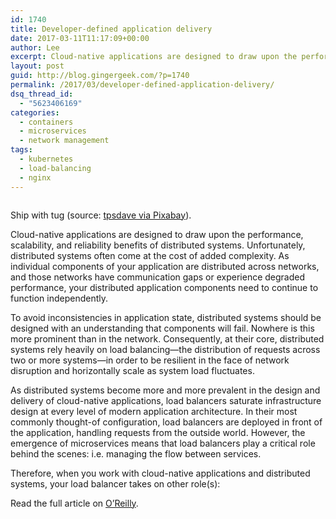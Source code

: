 ```yaml
---
id: 1740
title: Developer-defined application delivery
date: 2017-03-11T11:17:09+00:00
author: Lee
excerpt: Cloud-native applications are designed to draw upon the performance, scalability, and reliability benefits of distributed systems. Unfortunately, distributed systems often come at the cost of added complexity. As individual components of your application are distributed across networks, and those networks have communication gaps or experience degraded performance, your distributed application components need to continue to function independently.
layout: post
guid: http://blog.gingergeek.com/?p=1740
permalink: /2017/03/developer-defined-application-delivery/
dsq_thread_id:
  - "5623406169"
categories:
  - containers
  - microservices
  - network management
tags:
  - kubernetes
  - load-balancing
  - nginx
---
```

<div id="attachment_1741" style="width: 310px" class="wp-caption alignleft">
  <a href="https://i0.wp.com/blog.gingergeek.com/wp-content/uploads/2017/03/ship-84139.jpg"><img class="wp-image-1741 size-medium" src="https://i0.wp.com/blog.gingergeek.com/wp-content/uploads/2017/03/ship-84139.jpg?resize=300%2C225" alt="" data-id="1741" srcset="https://i0.wp.com/blog.gingergeek.com/wp-content/uploads/2017/03/ship-84139.jpg?resize=300%2C225 300w, https://i0.wp.com/blog.gingergeek.com/wp-content/uploads/2017/03/ship-84139.jpg?resize=768%2C576 768w, https://i0.wp.com/blog.gingergeek.com/wp-content/uploads/2017/03/ship-84139.jpg?resize=1024%2C768 1024w, https://i0.wp.com/blog.gingergeek.com/wp-content/uploads/2017/03/ship-84139.jpg?w=2000 2000w, https://i0.wp.com/blog.gingergeek.com/wp-content/uploads/2017/03/ship-84139.jpg?w=3000 3000w" sizes="(max-width: 300px) 100vw, 300px" data-recalc-dims="1" /></a>
  
  <p class="wp-caption-text">
    Ship with tug (source: <a href="https://pixabay.com/en/ship-containers-products-shipping-84139/">tpsdave via Pixabay</a>).
  </p>
</div>

Cloud-native applications are designed to draw upon the performance, scalability, and reliability benefits of distributed systems. Unfortunately, distributed systems often come at the cost of added complexity. As individual components of your application are distributed across networks, and those networks have communication gaps or experience degraded performance, your distributed application components need to continue to function independently.

To avoid inconsistencies in application state, distributed systems should be designed with an understanding that components will fail. Nowhere is this more prominent than in the network. Consequently, at their core, distributed systems rely heavily on load balancing—the distribution of requests across two or more systems—in order to be resilient in the face of network disruption and horizontally scale as system load fluctuates.<!--more-->

As distributed systems become more and more prevalent in the design and delivery of cloud-native applications, load balancers saturate infrastructure design at every level of modern application architecture. In their most commonly thought-of configuration, load balancers are deployed in front of the application, handling requests from the outside world. However, the emergence of microservices means that load balancers play a critical role behind the scenes: i.e. managing the flow between services.

Therefore, when you work with cloud-native applications and distributed systems, your load balancer takes on other role(s):

Read the full article on [O’Reilly](https://www.oreilly.com/learning/developer-defined-application-delivery).